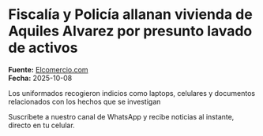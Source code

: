 # Fiscalía y Policía allanan vivienda de Aquiles Alvarez por presunto lavado de activos

**Fuente:** [Elcomercio.com](https://www.elcomercio.com/actualidad/seguridad/fiscalia-y-policia-allanan-vivienda-aquiles-alvarez-presunto-lavado-activos/)  
**Fecha:** 2025-10-08

Los uniformados recogieron indicios como laptops, celulares y documentos relacionados con los hechos que se investigan

Suscríbete a nuestro canal de WhatsApp y recibe noticias al instante, directo en tu celular.
